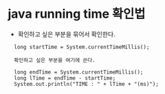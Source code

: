 # java running time 확인법
  - 확인하고 싶은 부분을 묶어서 확인한다.
```
  long startTime = System.currentTimeMillis();

  확인하고 싶은 부분을 여기에 쓴다.

  long endTime = System.currentTimeMillis();
  long lTime = endTime - startTime;
  System.out.println("TIME : " + lTime + "(ms)");
```